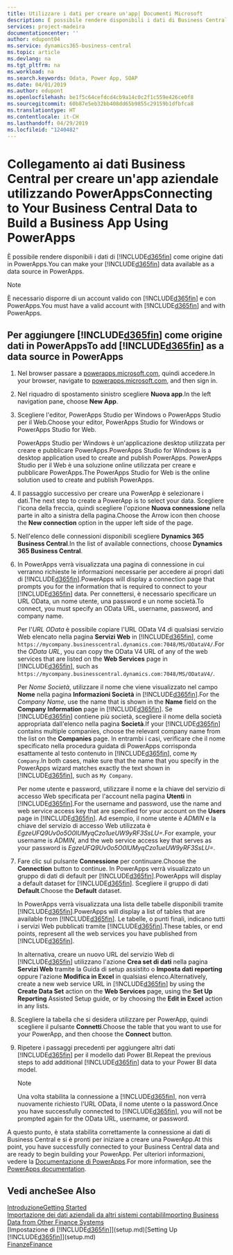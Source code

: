 ```yaml
---
title: Utilizzare i dati per creare un'app| Documenti Microsoft
description: È possibile rendere disponibili i dati di Business Central come origine dati e specificare un URL OData dei service Web per creare un'app aziendale utilizzando PowerApps.
services: project-madeira
documentationcenter: ''
author: edupont04
ms.service: dynamics365-business-central
ms.topic: article
ms.devlang: na
ms.tgt_pltfrm: na
ms.workload: na
ms.search.keywords: Odata, Power App, SOAP
ms.date: 04/01/2019
ms.author: edupont
ms.openlocfilehash: be1f5c64cefdcd4cb9a14c0c2f1c559e426ce0f8
ms.sourcegitcommit: 60b87e5eb32bb408dd65b9855c29159b1dfbfca8
ms.translationtype: HT
ms.contentlocale: it-CH
ms.lasthandoff: 04/29/2019
ms.locfileid: "1240482"
---
```

# <a name="connecting-to-your-business-central-data-to-build-a-business-app-using-powerapps"></a><span data-ttu-id="cf4cf-103">Collegamento ai dati Business Central per creare un'app aziendale utilizzando PowerApps</span><span class="sxs-lookup"><span data-stu-id="cf4cf-103">Connecting to Your Business Central Data to Build a Business App Using PowerApps</span></span>
<span data-ttu-id="cf4cf-104">È possibile rendere disponibili i dati di [!INCLUDE[d365fin](includes/d365fin_md.md)] come origine dati in PowerApps.</span><span class="sxs-lookup"><span data-stu-id="cf4cf-104">You can make your [!INCLUDE[d365fin](includes/d365fin_md.md)] data available as a data source in PowerApps.</span></span>  

> [!NOTE]  
>   <span data-ttu-id="cf4cf-105">È necessario disporre di un account valido con [!INCLUDE[d365fin](includes/d365fin_md.md)] e con PowerApps.</span><span class="sxs-lookup"><span data-stu-id="cf4cf-105">You must have a valid account with [!INCLUDE[d365fin](includes/d365fin_md.md)] and with PowerApps.</span></span>  

## <a name="to-add-included365finincludesd365finmdmd-as-a-data-source-in-powerapps"></a><span data-ttu-id="cf4cf-106">Per aggiungere [!INCLUDE[d365fin](includes/d365fin_md.md)] come origine dati in PowerApps</span><span class="sxs-lookup"><span data-stu-id="cf4cf-106">To add [!INCLUDE[d365fin](includes/d365fin_md.md)] as a data source in PowerApps</span></span>
1. <span data-ttu-id="cf4cf-107">Nel browser passare a [powerapps.microsoft.com](https://powerapps.microsoft.com/en-us/), quindi accedere.</span><span class="sxs-lookup"><span data-stu-id="cf4cf-107">In your browser, navigate to [powerapps.microsoft.com](https://powerapps.microsoft.com/en-us/), and then sign in.</span></span>
2. <span data-ttu-id="cf4cf-108">Nel riquadro di spostamento sinistro scegliere **Nuova app**.</span><span class="sxs-lookup"><span data-stu-id="cf4cf-108">In the left navigation pane, choose **New App**.</span></span>
3. <span data-ttu-id="cf4cf-109">Scegliere l'editor, PowerApps Studio per Windows o PowerApps Studio per il Web.</span><span class="sxs-lookup"><span data-stu-id="cf4cf-109">Choose your editor, PowerApps Studio for Windows or PowerApps Studio for Web.</span></span>

   <span data-ttu-id="cf4cf-110">PowerApps Studio per Windows è un'applicazione desktop utilizzata per creare e pubblicare PowerApps.</span><span class="sxs-lookup"><span data-stu-id="cf4cf-110">PowerApps Studio for Windows is a desktop application used to create and publish PowerApps.</span></span> <span data-ttu-id="cf4cf-111">PowerApps Studio per il Web è una soluzione online utilizzata per creare e pubblicare PowerApps.</span><span class="sxs-lookup"><span data-stu-id="cf4cf-111">The PowerApps Studio for Web is the online solution used to create and publish PowerApps.</span></span>
4. <span data-ttu-id="cf4cf-112">Il passaggio successivo per creare una PowerApp è selezionare i dati.</span><span class="sxs-lookup"><span data-stu-id="cf4cf-112">The next step to create a PowerApp is to select your data.</span></span> <span data-ttu-id="cf4cf-113">Scegliere l'icona della freccia, quindi scegliere l'opzione **Nuova connessione** nella parte in alto a sinistra della pagina.</span><span class="sxs-lookup"><span data-stu-id="cf4cf-113">Choose the Arrow icon then choose the **New connection** option in the upper left side of the page.</span></span>
5. <span data-ttu-id="cf4cf-114">Nell'elenco delle connessioni disponibili scegliere **Dynamics 365 Business Central**.</span><span class="sxs-lookup"><span data-stu-id="cf4cf-114">In the list of available connections, choose **Dynamics 365 Business Central**.</span></span>
6. <span data-ttu-id="cf4cf-115">In PowerApps verrà visualizzata una pagina di connessione in cui verranno richieste le informazioni necessarie per accedere ai propri dati di [!INCLUDE[d365fin](includes/d365fin_md.md)].</span><span class="sxs-lookup"><span data-stu-id="cf4cf-115">PowerApps will display a connection page that prompts you for the information that is required to connect to your [!INCLUDE[d365fin](includes/d365fin_md.md)] data.</span></span> <span data-ttu-id="cf4cf-116">Per connettersi, è necessario specificare un URL OData, un nome utente, una password e un nome società.</span><span class="sxs-lookup"><span data-stu-id="cf4cf-116">To connect, you must specify an OData URL, username, password, and company name.</span></span>

   <span data-ttu-id="cf4cf-117">Per l'*URL OData* è possibile copiare l'URL OData V4 di qualsiasi servizio Web elencato nella pagina **Servizi Web** in [!INCLUDE[d365fin](includes/d365fin_md.md)], come `https://mycompany.businesscentral.dynamics.com:7048/MS/ODataV4/`.</span><span class="sxs-lookup"><span data-stu-id="cf4cf-117">For the *OData URL*, you can copy the OData V4 URL of any of the web services that are listed on the **Web Services** page in [!INCLUDE[d365fin](includes/d365fin_md.md)], such as `https://mycompany.businesscentral.dynamics.com:7048/MS/ODataV4/`.</span></span>  

   <span data-ttu-id="cf4cf-118">Per *Nome Società*, utilizzare il nome che viene visualizzato nel campo **Nome** nella pagina **Informazioni Società** in [!INCLUDE[d365fin](includes/d365fin_md.md)].</span><span class="sxs-lookup"><span data-stu-id="cf4cf-118">For the *Company Name*, use the name that is shown in the **Name** field on the **Company Information** page in [!INCLUDE[d365fin](includes/d365fin_md.md)].</span></span> <span data-ttu-id="cf4cf-119">Se [!INCLUDE[d365fin](includes/d365fin_md.md)] contiene più società, scegliere il nome della società appropriata dall'elenco nella pagina **Società**.</span><span class="sxs-lookup"><span data-stu-id="cf4cf-119">If your [!INCLUDE[d365fin](includes/d365fin_md.md)] contains multiple companies, choose the relevant company name from the list on the **Companies** page.</span></span> <span data-ttu-id="cf4cf-120">In entrambi i casi, verificare che il nome specificato nella procedura guidata di PowerApps corrisponda esattamente al testo contenuto in [!INCLUDE[d365fin](includes/d365fin_md.md)], come `My Company`.</span><span class="sxs-lookup"><span data-stu-id="cf4cf-120">In both cases, make sure that the name that you specify in the PowerApps wizard matches exactly the text shown in [!INCLUDE[d365fin](includes/d365fin_md.md)], such as `My Company`.</span></span>

   <span data-ttu-id="cf4cf-121">Per nome utente e password, utilizzare il nome e la chiave del servizio di accesso Web specificata per l'account nella pagina **Utenti** in [!INCLUDE[d365fin](includes/d365fin_md.md)].</span><span class="sxs-lookup"><span data-stu-id="cf4cf-121">For the username and password, use the name and web service access key that are specified for your account on the **Users** page in [!INCLUDE[d365fin](includes/d365fin_md.md)].</span></span> <span data-ttu-id="cf4cf-122">Ad esempio, il nome utente è *ADMIN* e la chiave del servizio di accesso Web utilizzata è *EgzeUFQ9Uv0o5O0lUMyqCzo1ueUW9yRF3SsLU=*.</span><span class="sxs-lookup"><span data-stu-id="cf4cf-122">For example, your username is *ADMIN*, and the web service access key that serves as your password is *EgzeUFQ9Uv0o5O0lUMyqCzo1ueUW9yRF3SsLU=*.</span></span>
7. <span data-ttu-id="cf4cf-123">Fare clic sul pulsante **Connessione** per continuare.</span><span class="sxs-lookup"><span data-stu-id="cf4cf-123">Choose the **Connection** button to continue.</span></span> <span data-ttu-id="cf4cf-124">In PowerApps verrà visualizzato un gruppo di dati di default per [!INCLUDE[d365fin](includes/d365fin_md.md)].</span><span class="sxs-lookup"><span data-stu-id="cf4cf-124">PowerApps will display a default dataset for [!INCLUDE[d365fin](includes/d365fin_md.md)].</span></span> <span data-ttu-id="cf4cf-125">Scegliere il gruppo di dati **Default**.</span><span class="sxs-lookup"><span data-stu-id="cf4cf-125">Choose the **Default** dataset.</span></span>

   <span data-ttu-id="cf4cf-126">In PowerApps verrà visualizzata una lista delle tabelle disponibili tramite [!INCLUDE[d365fin](includes/d365fin_md.md)].</span><span class="sxs-lookup"><span data-stu-id="cf4cf-126">PowerApps will display a list of tables that are available from [!INCLUDE[d365fin](includes/d365fin_md.md)].</span></span> <span data-ttu-id="cf4cf-127">Le tabelle, o punti finali, indicano tutti i servizi Web pubblicati tramite [!INCLUDE[d365fin](includes/d365fin_md.md)].</span><span class="sxs-lookup"><span data-stu-id="cf4cf-127">These tables, or end points,  represent all the web services you have published from [!INCLUDE[d365fin](includes/d365fin_md.md)].</span></span>

   <span data-ttu-id="cf4cf-128">In alternativa, creare un nuovo URL del servizio Web di [!INCLUDE[d365fin](includes/d365fin_md.md)] utilizzano l'azione **Crea set di dati** nella pagina **Servizi Web** tramite la Guida di setup assistito o **Imposta dati reporting** oppure l'azione **Modifica in Excel** in qualsiasi elenco.</span><span class="sxs-lookup"><span data-stu-id="cf4cf-128">Alternatively, create a new web service URL in [!INCLUDE[d365fin](includes/d365fin_md.md)] by using the **Create Data Set** action on the **Web Services** page, using the **Set Up Reporting** Assisted Setup guide, or by choosing the **Edit in Excel** action in any lists.</span></span>
8. <span data-ttu-id="cf4cf-129">Scegliere la tabella che si desidera utilizzare per PowerApp, quindi scegliere il pulsante **Connetti**.</span><span class="sxs-lookup"><span data-stu-id="cf4cf-129">Choose the table that you want to use for your PowerApp, and then choose the **Connect** button.</span></span>
9. <span data-ttu-id="cf4cf-130">Ripetere i passaggi precedenti per aggiungere altri dati [!INCLUDE[d365fin](includes/d365fin_md.md)] per il modello dati Power BI.</span><span class="sxs-lookup"><span data-stu-id="cf4cf-130">Repeat the previous steps to add additional [!INCLUDE[d365fin](includes/d365fin_md.md)] data to your Power BI data model.</span></span>

   > [!NOTE]  
   >    <span data-ttu-id="cf4cf-131">Una volta stabilita la connessione a [!INCLUDE[d365fin](includes/d365fin_md.md)], non verrà nuovamente richiesto l'URL OData, il nome utente o la password.</span><span class="sxs-lookup"><span data-stu-id="cf4cf-131">Once you have successfully connected to [!INCLUDE[d365fin](includes/d365fin_md.md)], you will not be prompted again for the OData URL, username, or password.</span></span>

<span data-ttu-id="cf4cf-132">A questo punto, è stata stabilita correttamente la connessione ai dati di Business Central e si è pronti per iniziare a creare una PowerApp.</span><span class="sxs-lookup"><span data-stu-id="cf4cf-132">At this point, you have successfully connected to your Business Central data and are ready to begin building your PowerApp.</span></span> <span data-ttu-id="cf4cf-133">Per ulteriori informazioni, vedere la [Documentazione di PowerApps](https://powerapps.microsoft.com/tutorials/getting-started/).</span><span class="sxs-lookup"><span data-stu-id="cf4cf-133">For more information, see the [PowerApps documentation](https://powerapps.microsoft.com/tutorials/getting-started/).</span></span>

## <a name="see-also"></a><span data-ttu-id="cf4cf-134">Vedi anche</span><span class="sxs-lookup"><span data-stu-id="cf4cf-134">See Also</span></span>
[<span data-ttu-id="cf4cf-135">Introduzione</span><span class="sxs-lookup"><span data-stu-id="cf4cf-135">Getting Started</span></span>](product-get-started.md)  
[<span data-ttu-id="cf4cf-136">Importazione dei dati aziendali da altri sistemi contabili</span><span class="sxs-lookup"><span data-stu-id="cf4cf-136">Importing Business Data from Other Finance Systems</span></span>](across-import-data-configuration-packages.md)  
<span data-ttu-id="cf4cf-137">[Impostazione di [!INCLUDE[d365fin](includes/d365fin_md.md)]](setup.md)</span><span class="sxs-lookup"><span data-stu-id="cf4cf-137">[Setting Up [!INCLUDE[d365fin](includes/d365fin_md.md)]](setup.md)</span></span>  
[<span data-ttu-id="cf4cf-138">Finanze</span><span class="sxs-lookup"><span data-stu-id="cf4cf-138">Finance</span></span>](finance.md)  
